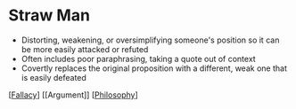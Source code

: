 # Straw Man

- Distorting, weakening, or oversimplifying someone's position so it can be more easily attacked or refuted
- Often includes poor paraphrasing, taking a quote out of context
- Covertly replaces the original proposition with a different, weak one that is easily defeated

[[Fallacy]] [[Argument]] [[Philosophy]]

[//begin]: # "Autogenerated link references for markdown compatibility"
[Fallacy]: fallacy "Fallacy"
[Philosophy]: philosophy "Philosophy"
[//end]: # "Autogenerated link references"